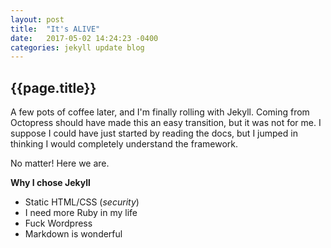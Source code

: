 ```yaml
---
layout: post
title:  "It's ALIVE"
date:   2017-05-02 14:24:23 -0400
categories: jekyll update blog
---
```

## {{page.title}}

A few pots of coffee later, and I'm finally rolling with Jekyll.  Coming from Octopress should have made this an easy transition, but it was not for me.  I suppose I could have just started by reading the docs, but I jumped in thinking I would completely understand the framework. 

No matter!  Here we are.  

**Why I chose Jekyll** 
 - Static HTML/CSS (*security*)
 - I need more Ruby in my life
 - Fuck Wordpress
 - Markdown is wonderful



